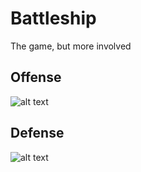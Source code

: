 # Battleship

The game, but more involved

## Offense

![alt text]("./README_files/offense.PNG")

## Defense

![alt text]("./README_files/defense.PNG")
